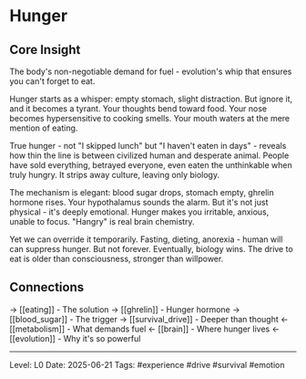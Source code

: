 # Hunger

## Core Insight
The body's non-negotiable demand for fuel - evolution's whip that ensures you can't forget to eat.

Hunger starts as a whisper: empty stomach, slight distraction. But ignore it, and it becomes a tyrant. Your thoughts bend toward food. Your nose becomes hypersensitive to cooking smells. Your mouth waters at the mere mention of eating.

True hunger - not "I skipped lunch" but "I haven't eaten in days" - reveals how thin the line is between civilized human and desperate animal. People have sold everything, betrayed everyone, even eaten the unthinkable when truly hungry. It strips away culture, leaving only biology.

The mechanism is elegant: blood sugar drops, stomach empty, ghrelin hormone rises. Your hypothalamus sounds the alarm. But it's not just physical - it's deeply emotional. Hunger makes you irritable, anxious, unable to focus. "Hangry" is real brain chemistry.

Yet we can override it temporarily. Fasting, dieting, anorexia - human will can suppress hunger. But not forever. Eventually, biology wins. The drive to eat is older than consciousness, stronger than willpower.

## Connections
→ [[eating]] - The solution
→ [[ghrelin]] - Hunger hormone
→ [[blood_sugar]] - The trigger
→ [[survival_drive]] - Deeper than thought
← [[metabolism]] - What demands fuel
← [[brain]] - Where hunger lives
← [[evolution]] - Why it's so powerful

---
Level: L0
Date: 2025-06-21
Tags: #experience #drive #survival #emotion